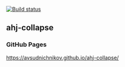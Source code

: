 [![Build status](https://ci.appveyor.com/api/projects/status/r3dpqi9c8eaxk4jy?svg=true)](https://ci.appveyor.com/project/avsudnichnikov/ahj-collapse)
## ahj-collapse
### GitHub Pages
https://avsudnichnikov.github.io/ahj-collapse/
